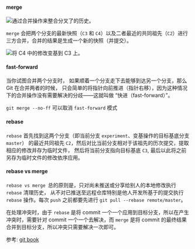 #### merge

![通过合并操作来整合分叉了的历史。](https://git-scm.com/book/en/v2/images/basic-rebase-2.png)

`merge` 会把两个分支的最新快照（`C3` 和 `C4`）以及二者最近的共同祖先（`C2`）进行三方合并，合并的结果是生成一个新的快照（并提交）。

![将 `C4` 中的修改变基到 `C3` 上。](https://git-scm.com/book/en/v2/images/basic-rebase-3.png)

#### fast-forward

当你试图合并两个分支时， 如果顺着一个分支走下去能够到达另一个分支，那么 Git 在合并两者的时候， 只会简单的将指针向前推进（指针右移），因为这种情况下的合并操作没有需要解决的分歧——这就叫做 “快进（fast-forward）”。

`git merge --no-ff` 可以取消 `fast-forward` 模式

#### rebase

`rebase` 首先找到这两个分支（即当前分支 `experiment`、变基操作的目标基底分支 `master`） 的最近共同祖先 `C2`，然后对比当前分支相对于该祖先的历次提交，提取相应的修改并存为临时文件， 然后将当前分支指向目标基底 `C3`, 最后以此将之前另存为临时文件的修改依序应用。

#### rebase vs merge

`rebase vs merge `总的原则是，只对尚未推送或分享给别人的本地修改执行 `rebase` 清理历史， 从不对已推送至远程仓库特别是他人开发所基于的提交执行 `rebase` 操作。每次 `push` 之前都要先进行 `git pull --rebase remote/master`。

在处理冲突时，由于 `rebase` 是将 commit 一个一个应用到目标分支，所以在产生冲突时，需要针对 commit 一个一个去解决，而 `merge` 是将 commit 的最终结果合并到目标分支，所以冲突只需要解决一次即可。

参考: [git book](https://git-scm.com/book/zh/v2)
